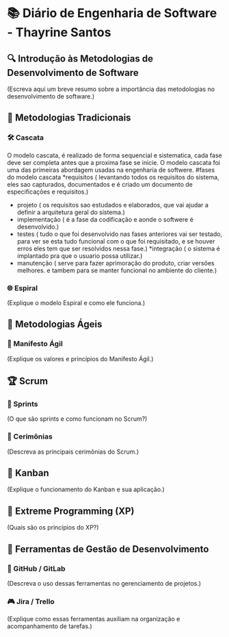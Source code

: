 # 📚 Diário de Engenharia de Software - Thayrine Santos

## 🔍 Introdução às Metodologias de Desenvolvimento de Software  
(Escreva aqui um breve resumo sobre a importância das metodologias no desenvolvimento de software.)

## 📖 Metodologias Tradicionais  
### 🛠️ Cascata  
O modelo cascata, é realizado de forma sequencial e sistematica, cada fase deve ser completa antes que a proxima fase se inicie.
O modelo cascata foi uma das primeiras abordagem usadas na engenharia de softwere.
     #fases do modelo cascata
*requisitos
( levantando todos os requisitos do sistema, eles sao capturados, documentados e é criado um documento de especificações e requisitos.)
* projeto
( os requisitos sao estudados e elaborados, que vai ajudar a definir a arquitetura geral do sistema.)
* implementação
( é a fase da codificação e aonde o softwere é desenvolvido.)
* testes
( tudo o que foi desenvolvido nas fases anteriores vai ser testado, para ver se esta tudo funcional com o que foi requisitado, e se houver erros eles tem que ser resolvidos nessa fase.)
*integração
( o sistema é implantado pra que o usuario possa utilizar.)
* manutenção
( serve para fazer aprimoração do produto, criar versões melhores. e tambem para se manter funcional no ambiente do cliente.)
### 🌐 Espiral  
(Explique o modelo Espiral e como ele funciona.)

## 💪 Metodologias Ágeis  
### 📖 Manifesto Ágil  
(Explique os valores e princípios do Manifesto Ágil.)

## 🏆 Scrum  
### 📅 Sprints  
(O que são sprints e como funcionam no Scrum?)

### 💬 Cerimônias  
(Descreva as principais cerimônias do Scrum.)

## 🎯 Kanban  
(Explique o funcionamento do Kanban e sua aplicação.)

## 🚀 Extreme Programming (XP)  
(Quais são os princípios do XP?)

## 🔧 Ferramentas de Gestão de Desenvolvimento  
### 💪 GitHub / GitLab  
(Descreva o uso dessas ferramentas no gerenciamento de projetos.)

### 🎮 Jira / Trello  
(Explique como essas ferramentas auxiliam na organização e acompanhamento de tarefas.)
